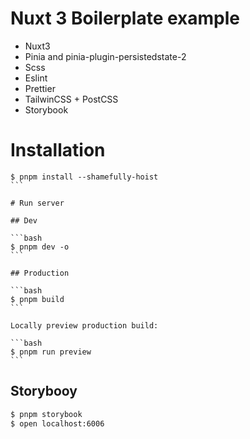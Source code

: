 # Nuxt 3 Boilerplate example

- Nuxt3
- Pinia and pinia-plugin-persistedstate-2
- Scss
- Eslint
- Prettier
- TailwinCSS + PostCSS
- Storybook

# Installation

````
$ pnpm install --shamefully-hoist
```

# Run server

## Dev

```bash
$ pnpm dev -o
```

## Production

```bash
$ pnpm build
```

Locally preview production build:

```bash
$ pnpm run preview
```
````

## Storybooy

```bash
$ pnpm storybook
$ open localhost:6006
```

